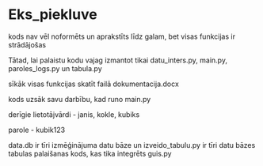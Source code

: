 # Eks_piekluve

kods nav vēl noformēts un aprakstīts līdz galam, bet visas funkcijas ir strādājošas

Tātad, lai palaistu kodu vajag izmantot tikai datu_inters.py, main.py, paroles_logs.py un tabula.py

sīkāk visas funkcijas skatīt failā dokumentacija.docx

kods uzsāk savu darbību, kad runo main.py

derīgie lietotājvārdi - janis, kokle, kubiks

parole - kubik123

data.db ir tīri izmēģinājuma datu bāze un izveido_tabulu.py ir tīri datu bāzes tabulas palaišanas kods, kas tika integrēts guis.py

